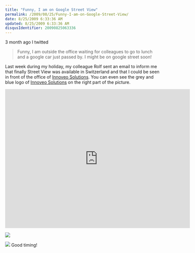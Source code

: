 ```yaml
---
title: "Funny, I am on Google Street View"
permalink: /2009/08/25/Funny-I-am-on-Google-Street-View/
date: 8/25/2009 6:33:36 AM
updated: 8/25/2009 6:33:36 AM
disqusIdentifier: 20090825063336
---
```

3 month ago I twitted 

> Funny, I am outside the office waiting for colleagues to go to lunch and a google car just passed by. I might be on google street soon!
<!-- more -->

Last week during my holiday, my colleague Rolf sent an email to inform me that finally Street View was available in Switzerland and that I could be seen in front of the office of [Innoveo Solutions](http://www.innoveo.com/). You can even see the grey and blue logo of [Innoveo Solutions](http://www.innoveo.com/) on the right part of the picture.

<iframe src="https://www.google.com/maps/embed?pb=!3m2!1sen!2sfr!4v1650692623754!5m2!1sen!2sfr!6m8!1m7!1sjHr6S43pjqdWcBoaQBWepg!2m2!1d47.39087093652118!2d8.488857144960845!3f37.752083006127826!4f1.7717828332414598!5f0.7820865974627469" width="600" height="450" style="border:0;" allowfullscreen="" loading="lazy" referrerpolicy="no-referrer-when-downgrade"></iframe>

![](/images/2009/Funny-I-am-on-Google-Street-View-1.png)

![](/images/2009/Funny-I-am-on-Google-Street-View-2.png)
Good timing!
